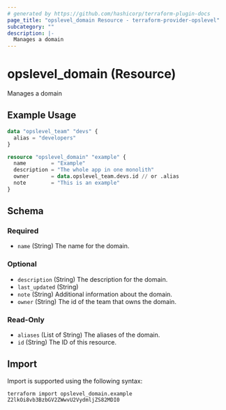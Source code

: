 ```yaml
---
# generated by https://github.com/hashicorp/terraform-plugin-docs
page_title: "opslevel_domain Resource - terraform-provider-opslevel"
subcategory: ""
description: |-
  Manages a domain
---
```


# opslevel_domain (Resource)

Manages a domain

## Example Usage

```terraform
data "opslevel_team" "devs" {
  alias = "developers"
}

resource "opslevel_domain" "example" {
  name        = "Example"
  description = "The whole app in one monolith"
  owner       = data.opslevel_team.devs.id // or .alias
  note        = "This is an example"
}
```

<!-- schema generated by tfplugindocs -->
## Schema

### Required

- `name` (String) The name for the domain.

### Optional

- `description` (String) The description for the domain.
- `last_updated` (String)
- `note` (String) Additional information about the domain.
- `owner` (String) The id of the team that owns the domain.

### Read-Only

- `aliases` (List of String) The aliases of the domain.
- `id` (String) The ID of this resource.

## Import

Import is supported using the following syntax:

```shell
terraform import opslevel_domain.example Z2lkOi8vb3BzbGV2ZWwvU2VydmljZS82MDI0
```
